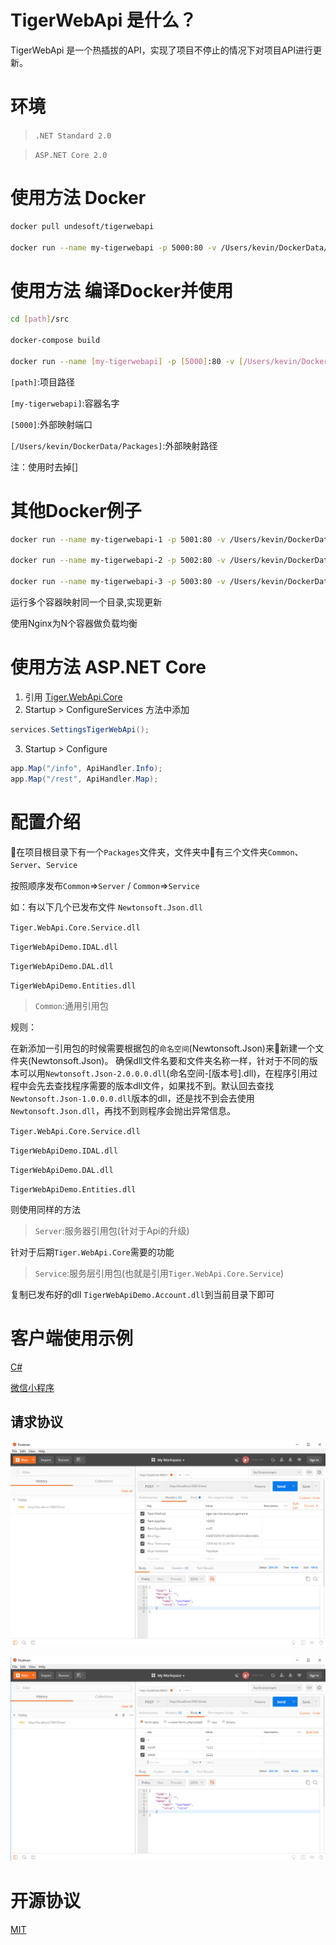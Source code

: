 # TigerWebApi 是什么？
TigerWebApi 是一个热插拔的API，实现了项目不停止的情况下对项目API进行更新。

# 环境
>`.NET Standard 2.0`

>`ASP.NET Core 2.0`

# 使用方法 Docker
```sh
docker pull undesoft/tigerwebapi

docker run --name my-tigerwebapi -p 5000:80 -v /Users/kevin/DockerData/Packages:/app/Packages -d undesoft/tigerwebapi:latest
```

# 使用方法 编译Docker并使用
```sh
cd [path]/src

docker-compose build

docker run --name [my-tigerwebapi] -p [5000]:80 -v [/Users/kevin/DockerData/Packages]:/app/Packages -d undesoft/tigerwebapi:latest
```
`[path]`:项目路径

`[my-tigerwebapi]`:容器名字

`[5000]`:外部映射端口

`[/Users/kevin/DockerData/Packages]`:外部映射路径

注：使用时去掉[]

# 其他Docker例子
```sh
docker run --name my-tigerwebapi-1 -p 5001:80 -v /Users/kevin/DockerData/Packages:/app/Packages -d undesoft/tigerwebapi:latest

docker run --name my-tigerwebapi-2 -p 5002:80 -v /Users/kevin/DockerData/Packages:/app/Packages -d undesoft/tigerwebapi:latest

docker run --name my-tigerwebapi-3 -p 5003:80 -v /Users/kevin/DockerData/Packages:/app/Packages -d undesoft/tigerwebapi:latest
```
运行多个容器映射同一个目录,实现更新

使用Nginx为N个容器做负载均衡


# 使用方法 ASP.NET Core
1. 引用 [Tiger.WebApi.Core](https://www.nuget.org/packages/Tiger.WebApi.Core/)
2. Startup > ConfigureServices 方法中添加
```cs
services.SettingsTigerWebApi();
```
3. Startup > Configure 
```cs
app.Map("/info", ApiHandler.Info);
app.Map("/rest", ApiHandler.Map);
```
# 配置介绍
在项目根目录下有一个`Packages`文件夹，文件夹中有三个文件夹`Common`、`Server`、`Service`

按照顺序发布`Common`=>`Server` / `Common`=>`Service`

如：有以下几个已发布文件
`Newtonsoft.Json.dll`

`Tiger.WebApi.Core.Service.dll`

`TigerWebApiDemo.IDAL.dll`

`TigerWebApiDemo.DAL.dll`

`TigerWebApiDemo.Entities.dll`

>`Common`:通用引用包

规则：

在新添加一引用包的时候需要根据包的`命名空间`(Newtonsoft.Json)来新建一个文件夹(Newtonsoft.Json)。
确保dll文件名要和文件夹名称一样，针对于不同的版本可以用`Newtonsoft.Json-2.0.0.0.dll`(命名空间-[版本号].dll)，在程序引用过程中会先去查找程序需要的版本dll文件，如果找不到。默认回去查找`Newtonsoft.Json-1.0.0.0.dll`版本的dll，还是找不到会去使用``Newtonsoft.Json.dll``，再找不到则程序会抛出异常信息。

`Tiger.WebApi.Core.Service.dll`

`TigerWebApiDemo.IDAL.dll`

`TigerWebApiDemo.DAL.dll`

`TigerWebApiDemo.Entities.dll`

则使用同样的方法

>`Server`:服务器引用包(针对于Api的升级)

针对于后期`Tiger.WebApi.Core`需要的功能

>`Service`:服务层引用包(也就是引用`Tiger.WebApi.Core.Service`)

复制已发布好的dll `TigerWebApiDemo.Account.dll`到当前目录下即可

# 客户端使用示例
[C#](https://github.com/DeyiXu/TigerWebApi/tree/master/src/Client/CSharp)

[微信小程序](https://github.com/DeyiXu/TigerWebApi/tree/master/src/Client/WeChat)

## 请求协议
![请求协议](https://github.com/DeyiXu/TigerWebApi/raw/master/images/headers.png)

![请求参数](https://github.com/DeyiXu/TigerWebApi/raw/master/images/values.png)

# 开源协议
[MIT](https://github.com/DeyiXu/TigerWebApi/blob/master/LICENSE)
